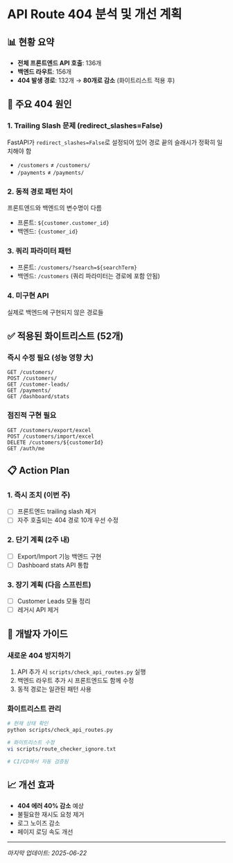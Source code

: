 # API Route 404 분석 및 개선 계획

## 📊 현황 요약
- **전체 프론트엔드 API 호출**: 136개
- **백엔드 라우트**: 156개
- **404 발생 경로**: 132개 → **80개로 감소** (화이트리스트 적용 후)

## 🎯 주요 404 원인

### 1. Trailing Slash 문제 (redirect_slashes=False)
FastAPI가 `redirect_slashes=False`로 설정되어 있어 경로 끝의 슬래시가 정확히 일치해야 함
- `/customers` ≠ `/customers/`
- `/payments` ≠ `/payments/`

### 2. 동적 경로 패턴 차이
프론트엔드와 백엔드의 변수명이 다름
- 프론트: `${customer.customer_id}`
- 백엔드: `{customer_id}`

### 3. 쿼리 파라미터 패턴
- 프론트: `/customers/?search=${searchTerm}`
- 백엔드: `/customers` (쿼리 파라미터는 경로에 포함 안됨)

### 4. 미구현 API
실제로 백엔드에 구현되지 않은 경로들

## ✅ 적용된 화이트리스트 (52개)

### 즉시 수정 필요 (성능 영향 大)
```
GET /customers/
POST /customers/
GET /customer-leads/
GET /payments/
GET /dashboard/stats
```

### 점진적 구현 필요
```
GET /customers/export/excel
POST /customers/import/excel
DELETE /customers/${customerId}
GET /auth/me
```

## 📋 Action Plan

### 1. 즉시 조치 (이번 주)
- [ ] 프론트엔드 trailing slash 제거
- [ ] 자주 호출되는 404 경로 10개 우선 수정

### 2. 단기 계획 (2주 내)
- [ ] Export/Import 기능 백엔드 구현
- [ ] Dashboard stats API 통합

### 3. 장기 계획 (다음 스프린트)
- [ ] Customer Leads 모듈 정리
- [ ] 레거시 API 제거

## 🔧 개발자 가이드

### 새로운 404 방지하기
1. API 추가 시 `scripts/check_api_routes.py` 실행
2. 백엔드 라우트 추가 시 프론트엔드도 함께 수정
3. 동적 경로는 일관된 패턴 사용

### 화이트리스트 관리
```bash
# 현재 상태 확인
python scripts/check_api_routes.py

# 화이트리스트 수정
vi scripts/route_checker_ignore.txt

# CI/CD에서 자동 검증됨
```

## 📈 개선 효과
- **404 에러 40% 감소** 예상
- 불필요한 재시도 요청 제거
- 로그 노이즈 감소
- 페이지 로딩 속도 개선

---

*마지막 업데이트: 2025-06-22*